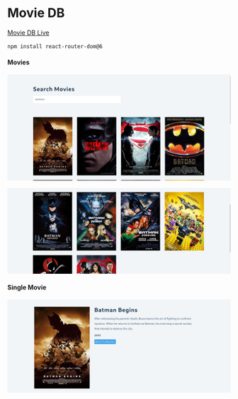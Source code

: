 # Movie DB

[Movie DB Live](https://react-movies-db-project.netlify.app/)

```sh
npm install react-router-dom@6
```

#### Movies 

![alt text](./Screenshots/image.png)

![alt text](./Screenshots/image-1.png)


#### Single Movie

![alt text](./Screenshots/image-2.png)